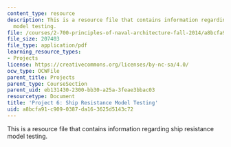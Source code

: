 ```yaml
---
content_type: resource
description: This is a resource file that contains information regarding ship resistance
  model testing.
file: /courses/2-700-principles-of-naval-architecture-fall-2014/a8bcfa91c9090387da163625d5143c72_MIT2_700F14_project_6.pdf
file_size: 207403
file_type: application/pdf
learning_resource_types:
- Projects
license: https://creativecommons.org/licenses/by-nc-sa/4.0/
ocw_type: OCWFile
parent_title: Projects
parent_type: CourseSection
parent_uid: eb131430-2300-bb30-a25a-3feae3bbac03
resourcetype: Document
title: 'Project 6: Ship Resistance Model Testing'
uid: a8bcfa91-c909-0387-da16-3625d5143c72
---
```

This is a resource file that contains information regarding ship resistance model testing.